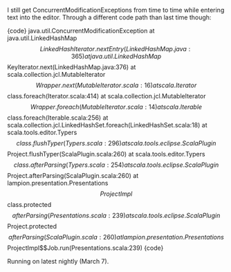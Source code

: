 I still get ConcurrentModificationExceptions from time to time while entering text into the editor. Through a different code path than last time though:

{code}
java.util.ConcurrentModificationException
at java.util.LinkedHashMap$$LinkedHashIterator.nextEntry(LinkedHashMap.java:365)
at java.util.LinkedHashMap$$KeyIterator.next(LinkedHashMap.java:376)
at scala.collection.jcl.MutableIterator$$Wrapper.next(MutableIterator.scala:16)
at scala.Iterator$$class.foreach(Iterator.scala:414)
at scala.collection.jcl.MutableIterator$$Wrapper.foreach(MutableIterator.scala:14)
at scala.Iterable$$class.foreach(Iterable.scala:256)
at scala.collection.jcl.LinkedHashSet.foreach(LinkedHashSet.scala:18)
at scala.tools.editor.Typers$$class.flushTyper(Typers.scala:296)
at scala.tools.eclipse.ScalaPlugin$$Project.flushTyper(ScalaPlugin.scala:260)
at scala.tools.editor.Typers$$class.afterParsing(Typers.scala:254)
at scala.tools.eclipse.ScalaPlugin$$Project.afterParsing(ScalaPlugin.scala:260)
at lampion.presentation.Presentations$$ProjectImpl$$class.protected$$afterParsing(Presentations.scala:239)
at scala.tools.eclipse.ScalaPlugin$$Project.protected$$afterParsing(ScalaPlugin.scala:260)
at lampion.presentation.Presentations$$ProjectImpl$$Job.run(Presentations.scala:239)
{code}

Running on latest nightly (March 7).
